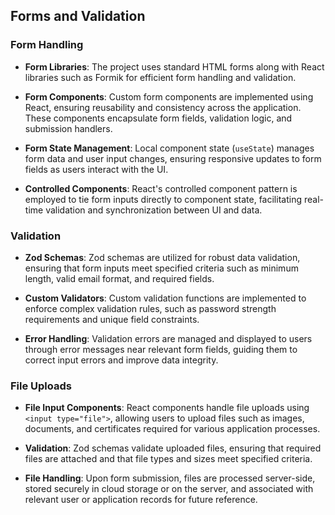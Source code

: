 ## Forms and Validation

### Form Handling

- **Form Libraries**: The project uses standard HTML forms along with React libraries such as Formik for efficient form handling and validation.
  
- **Form Components**: Custom form components are implemented using React, ensuring reusability and consistency across the application. These components encapsulate form fields, validation logic, and submission handlers.
  
- **Form State Management**: Local component state (`useState`) manages form data and user input changes, ensuring responsive updates to form fields as users interact with the UI.
  
- **Controlled Components**: React's controlled component pattern is employed to tie form inputs directly to component state, facilitating real-time validation and synchronization between UI and data.

### Validation

- **Zod Schemas**: Zod schemas are utilized for robust data validation, ensuring that form inputs meet specified criteria such as minimum length, valid email format, and required fields.
  
- **Custom Validators**: Custom validation functions are implemented to enforce complex validation rules, such as password strength requirements and unique field constraints.
  
- **Error Handling**: Validation errors are managed and displayed to users through error messages near relevant form fields, guiding them to correct input errors and improve data integrity.

### File Uploads

- **File Input Components**: React components handle file uploads using `<input type="file">`, allowing users to upload files such as images, documents, and certificates required for various application processes.
  
- **Validation**: Zod schemas validate uploaded files, ensuring that required files are attached and that file types and sizes meet specified criteria.
  
- **File Handling**: Upon form submission, files are processed server-side, stored securely in cloud storage or on the server, and associated with relevant user or application records for future reference.

